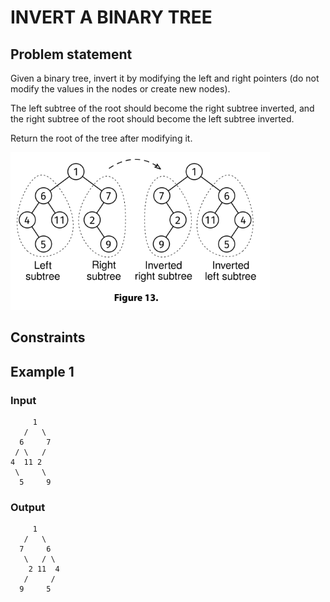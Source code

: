 # INVERT A BINARY TREE

## Problem statement

Given a binary tree, invert it by modifying the left and right pointers (do not modify the values in the nodes or create
new nodes).

The left subtree of the root should become the right subtree inverted, and the right subtree of the root should become
the left subtree inverted.

Return the root of the tree after modifying it.

![invert-binary-tree](invert-binary-tree.png)

## Constraints

## Example 1

### Input

```
     1
   /   \
  6     7
 / \   /
4  11 2
 \     \
  5     9
```

### Output

```
     1
   /   \
  7     6
   \   / \
    2 11  4
   /     /
  9     5
```